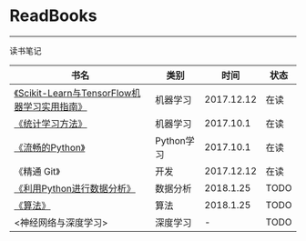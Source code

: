 # ReadBooks
----
读书笔记

| 书名 | 类别 | 时间 | 状态
--- | --- | --- | ---
| [《Scikit-Learn与TensorFlow机器学习实用指南》](https://github.com/ETCartman/handson_ml) | 机器学习 | 2017.12.12 | 在读
| [《统计学习方法》](https://github.com/ETCartman/TongJiXueXiFangFa) | 机器学习 |2017.10.1 | 在读
| [《流畅的Python》](https://github.com/ETCartman/FluentPython) | Python学习 | 2017.10.1 | 在读
|《精通 Git》 | 开发 | 2017.12.12 | 在读
| [《利用Python进行数据分析》](https://github.com/ETCartman/pydate) | 数据分析 | 2018.1.25 | TODO
| [《算法》]() | 算法 | 2018.1.25 | TODO
| <神经网络与深度学习> | 深度学习 | - | TODO



